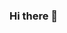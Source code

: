 ### Hi there 👋

<!--
**Yondubuntu/Yondubuntu** is a ✨ _special_ ✨ repository because its `README.md` (this file) appears on your GitHub profile.

Here are some ideas to get you started:

- 🔭 I’m currently working on ...
- 🌱 I’m currently learning ...
- 👯 I’m looking to collaborate on ...
- 🤔 I’m looking for help with ...
- 💬 Ask me about ...
- 📫 How to reach me: ...
- 😄 Pronouns: ...
- ⚡ Fun fact: ...

[![Yondu's github stats](https://github-readme-stats.vercel.app/api?username=Yondubuntu)](https://github.com/anuraghazra/github-readme-stats)
  
	
	
  [![Facebook Badge](https://img.shields.io/badge/facebook-1877f2?style=flat-square&logo=facebook&logoColor=white&link=https://www.facebook.com/zzsza)](https://www.facebook.com/endyd4)
	
[![Gmail Badge](https://img.shields.io/badge/Gmail-d14836?style=flat-square&logo=Gmail&logoColor=white&link=mailto:jdy970130@gmail.com)](mailto:jdy970130@gmail.com)
	
